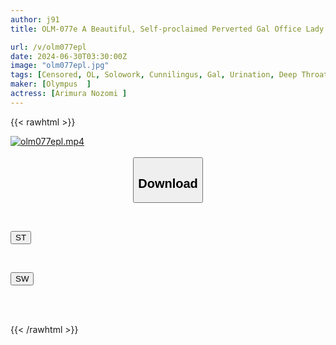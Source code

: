 ```yaml
---
author: j91
title: OLM-077e A Beautiful, Self-proclaimed Perverted Gal Office Lady Awakens To The Pleasures Of Masochism With A Big Dick Blowjob! Her Vagina Is Filled With A Huge Cock And She Cums In Agony! / Nozomi Arimura

url: /v/olm077epl
date: 2024-06-30T03:30:00Z
image: "olm077epl.jpg"
tags: [Censored, OL, Solowork, Cunnilingus, Gal, Urination, Deep Throating, Facesitting, Huge Cock	]
maker: [Olympus  ]
actress: [Arimura Nozomi ]
---
```



{{< rawhtml >}}

<div class="video" data-videoid="gRlKMLBq2GcgxD">
    <a href="javascript:;">
        <img src="/v/olm077epl/olm077epl.jpg" width="WIDTH" height="HEIGHT" alt="olm077epl.mp4" loading="lazy">
    </a>
</div>

<script type="text/javascript" src="https://j91.asia/asset/on-demand-st.js"></script>

<br>
  <link rel="stylesheet" href="https://j91.asia/asset/bs5.css">
  
  <center>
  <button class="btn btn-primary" type="button" data-bs-toggle="collapse" data-bs-target=".multi-collapse" aria-expanded="false" aria-controls="multiCollapseExample1 multiCollapseExample2"><h2>Download</h2></button></center>
</p>
<div class="row">
  <div class="col">
    <div class="collapse multi-collapse" id="multiCollapseExample1">
      <div class="card card-body">
	      	      <br>
<div class="buttons">  
<p><a href="/v/olm077epl/st.html" target="_blank"><button class="btn-hover color-3"><i class="fa fa-download"></i> ST</button></a></p></div>
    </div>
  </div>
</div>
  <div class="col">
    <div class="collapse multi-collapse" id="multiCollapseExample2">
      <div class="card card-body">
	      <br>
<div class="buttons">
<p><a href="/v/olm077epl/sw.html" target="_blank"><button class="btn-hover color-2"><i class="fa fa-download"></i> SW</button></a></p></div>
<br><br>
      </div>
    </div>
  </div>
</div>

{{< /rawhtml >}}